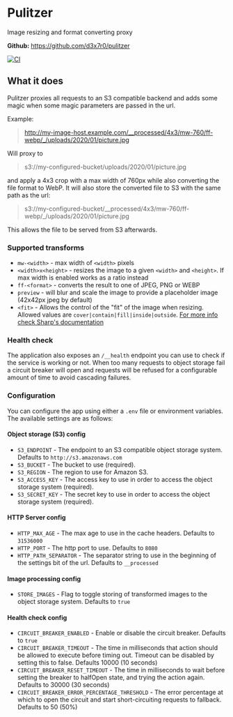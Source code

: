 # Pulitzer
Image resizing and format converting proxy

**Github:** https://github.com/d3x7r0/pulitzer

[![CI](https://github.com/d3x7r0/pulitzer/workflows/CI/badge.svg?branch=master)](https://github.com/d3x7r0/pulitzer)

## What it does
Pulitzer proxies all requests to an S3 compatible backend and adds some magic when some magic parameters are passed in the url.

Example:
> http://my-image-host.example.com/__processed/4x3/mw-760/ff-webp/_/uploads/2020/01/picture.jpg

Will proxy to
> s3://my-configured-bucket/uploads/2020/01/picture.jpg

and apply a 4x3 crop with a max width of 760px while also converting the file format to WebP.
It will also store the converted file to S3 with the same path as the url:
> s3://my-configured-bucket/__processed/4x3/mw-760/ff-webp/_/uploads/2020/01/picture.jpg

This allows the file to be served from S3 afterwards.

### Supported transforms

- `mw-<width>` - max width of `<width>` pixels
- `<width>x<height>` - resizes the image to a given `<width>` and `<height>`. If max width is enabled works as a ratio instead
- `ff-<format>` - converts the result to one of JPEG, PNG or WEBP
- `preview` - will blur and scale the image to provide a placeholder image (42x42px jpeg by default)
- `<fit>` - Allows the control of the "fit" of the image when resizing. Allowed values are `cover|contain|fill|inside|outside`. [For more info check Sharp's documentation](https://sharp.pixelplumbing.com/api-resize)

### Health check

The application also exposes an `/__health` endpoint you can use to check if the service is working or not.
When too many requests to object storage fail a circuit breaker will open and requests will be refused for a configurable amount of time to avoid cascading failures.

### Configuration

You can configure the app using either a `.env` file or environment variables. The available settings are as follows:

#### Object storage (S3) config
- `S3_ENDPOINT` - The endpoint to an S3 compatible object storage system. Defaults to `http://s3.amazonaws.com`
- `S3_BUCKET` - The bucket to use (required).
- `S3_REGION` - The region to use for Amazon S3.
- `S3_ACCESS_KEY` - The access key to use in order to access the object storage system (required).
- `S3_SECRET_KEY` - The secret key to use in order to access the object storage system (required).

#### HTTP Server config
- `HTTP_MAX_AGE` - The max age to use in the cache headers. Defaults to `31536000`
- `HTTP_PORT` - The http port to use. Defaults to `8080`
- `HTTP_PATH_SEPARATOR` - The separator string to use in the beginning of the settings bit of the url. Defaults to `__processed`

#### Image processing config
- `STORE_IMAGES` - Flag to toggle storing of transformed images to the object storage system. Defaults to `true`

#### Health check config
- `CIRCUIT_BREAKER_ENABLED` - Enable or disable the circuit breaker. Defaults to `true`
- `CIRCUIT_BREAKER_TIMEOUT` - The time in milliseconds that action should be allowed to execute before timing out. Timeout can be disabled by setting this to false. Defaults 10000 (10 seconds)
- `CIRCUIT_BREAKER_RESET_TIMEOUT` - The time in milliseconds to wait before setting the breaker to halfOpen state, and trying the action again. Defaults to 30000 (30 seconds)
- `CIRCUIT_BREAKER_ERROR_PERCENTAGE_THRESHOLD` - The error percentage at which to open the circuit and start short-circuiting requests to fallback. Defaults to 50 (50%)
